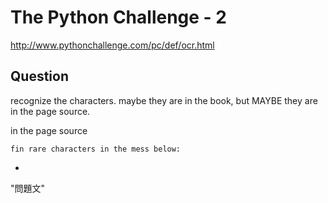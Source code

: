 # The Python Challenge - 2

http://www.pythonchallenge.com/pc/def/ocr.html

## Question

recognize the characters. maybe they are in the book,
but MAYBE they are in the page source.

in the page source
```
fin rare characters in the mess below:
```

+

"問題文"
